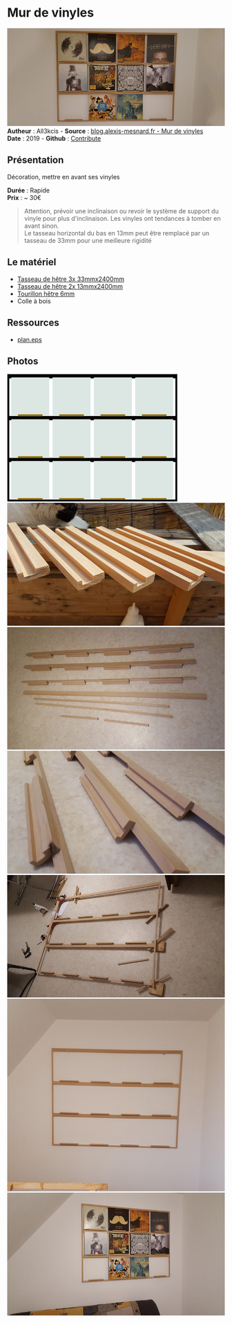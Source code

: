 # Mur de vinyles

![Mur de vinyles](img/bandeau.jpg)  
**Autheur** : All3kcis - **Source** : [blog.alexis-mesnard.fr - Mur de vinyles](https://blog.alexis-mesnard.fr/vinyls-wall/)  
**Date** : 2019 - **Github** : [Contribute](https://github.com/all3kcis/tutorials/tree/master/vinyls-wall)

## Présentation
Décoration, mettre en avant ses vinyles

**Durée** : Rapide  
**Prix** : ~ 30€  

> Attention, prévoir une inclinaison ou revoir le système de support du vinyle pour plus d'inclinaison. Les vinyles ont tendances à tomber en avant sinon.  
> Le tasseau horizontal du bas en 13mm peut être remplacé par un tasseau de 33mm pour une meilleure rigidité

## Le matériel

- [Tasseau de hêtre 3x 33mmx2400mm](https://www.leroymerlin.fr/v3/p/produits/tasseau-hetre-sans-noeud-rabote-13-x-33-mm-l-2-4-m-e62058)
- [Tasseau de hêtre 2x 13mmx2400mm](https://www.leroymerlin.fr/v3/p/produits/tasseau-hetre-sans-noeud-rabote-13-x-13-mm-l-2-4-m-e62065)
- [Tourillon hêtre 6mm](https://www.leroymerlin.fr/v3/p/produits/tourillon-hetre-cannele-sans-noeud-6-x-6-mm-l-1-m-e133317)
- Colle à bois
  
## Ressources
  
  - [plan.eps](ressources/plan.eps)

## Photos  

![Fabrication mur de vinyle](img/plan.jpg)  
![Fabrication mur de vinyle](img/01.jpg)  
![Fabrication mur de vinyle](img/02.jpg)  
![Fabrication mur de vinyle](img/03.jpg)  
![Fabrication mur de vinyle](img/04.jpg)  
![Fabrication mur de vinyle](img/05.jpg)  
![Fabrication mur de vinyle](img/06.jpg)  